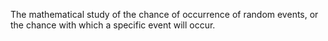 The mathematical study of the chance of occurrence of random events, or the chance with which a specific event will occur.
